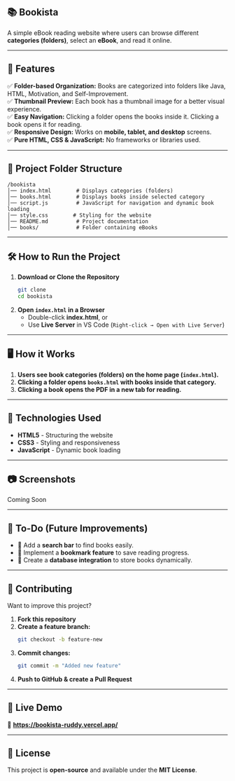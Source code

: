 ## 📚 **Bookista**  
A simple eBook reading website where users can browse different **categories (folders)**, select an **eBook**, and read it online.  

---

## 🚀 **Features**
✅ **Folder-based Organization:** Books are categorized into folders like Java, HTML, Motivation, and Self-Improvement.  
✅ **Thumbnail Preview:** Each book has a thumbnail image for a better visual experience.  
✅ **Easy Navigation:** Clicking a folder opens the books inside it. Clicking a book opens it for reading.  
✅ **Responsive Design:** Works on **mobile, tablet, and desktop** screens.  
✅ **Pure HTML, CSS & JavaScript:** No frameworks or libraries used.  

---

## 📁 **Project Folder Structure**
```
/bookista
│── index.html        # Displays categories (folders)
│── books.html        # Displays books inside selected category
│── script.js         # JavaScript for navigation and dynamic book loading
│── style.css        # Styling for the website
│── README.md         # Project documentation
│── books/            # Folder containing eBooks
```

---

## 🛠 **How to Run the Project**
1. **Download or Clone the Repository**
   ```bash
   git clone 
   cd bookista
   ```
2. **Open `index.html` in a Browser**  
   - Double-click **index.html**, or  
   - Use **Live Server** in VS Code (`Right-click → Open with Live Server`)

---

## 🖥 **How it Works**
1. **Users see book categories (folders) on the home page (`index.html`).**  
2. **Clicking a folder opens `books.html` with books inside that category.**  
3. **Clicking a book opens the PDF in a new tab for reading.**  

---

## 📜 **Technologies Used**
- **HTML5** - Structuring the website  
- **CSS3** - Styling and responsiveness  
- **JavaScript** - Dynamic book loading  

---

## 📷 **Screenshots**  
Coming Soon

---

## 🎯 **To-Do (Future Improvements)**
- 🔹 Add a **search bar** to find books easily.  
- 🔹 Implement a **bookmark feature** to save reading progress.  
- 🔹 Create a **database integration** to store books dynamically.  

---

## 📩 **Contributing**
Want to improve this project?  
1. **Fork this repository**  
2. **Create a feature branch:**  
   ```bash
   git checkout -b feature-new
   ```
3. **Commit changes:**  
   ```bash
   git commit -m "Added new feature"
   ```
4. **Push to GitHub & create a Pull Request**  

---

## 🔗 **Live Demo**
🚀 **https://bookista-ruddy.vercel.app/**

---

## 📜 **License**
This project is **open-source** and available under the **MIT License**.  
